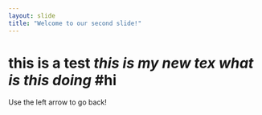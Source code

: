 ```yaml
---
layout: slide
title: "Welcome to our second slide!"
---
```

# this is a test *this is my new tex* _what is this doing_ #hi
Use the left arrow to go back!
